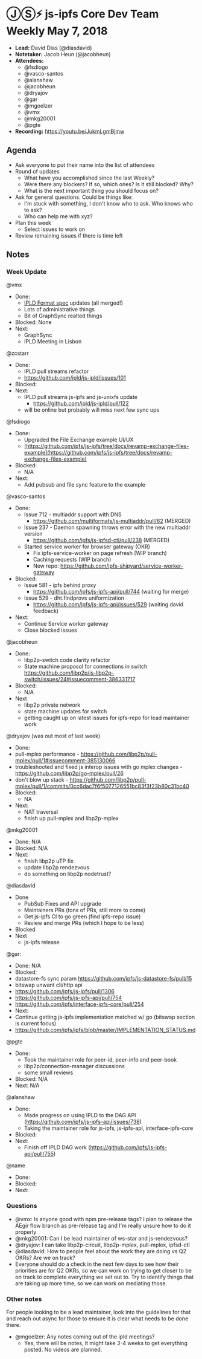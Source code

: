 # ⒿⓈ⚡️  js-ipfs Core Dev Team Weekly May 7, 2018

- **Lead:** David Dias (@diasdavid)
- **Notetaker:** Jacob Heun (@jacobheun)
- **Attendees:**
  - @fsdiogo
  - @vasco-santos
  - @alanshaw
  - @jacobheun
  - @dryajov
  - @gar
  - @mgoelzer
  - @vmx
  - @mkg20001
  - @pgte
- **Recording:** https://youtu.be/JukmLgmBjmw

## Agenda

- Ask everyone to put their name into the list of attendees
- Round of updates
  - What have you accomplished since the last Weekly?
  - Were there any blockers? If so, which ones? Is it still blocked? Why?
  - What is the next important thing you should focus on?
- Ask for general questions. Could be things like:
  - I'm stuck with something, I don't know who to ask. Who knows who to ask?
  - Who can help me with xyz?
- Plan this week
  - Select issues to work on
- Review remaining issues if there is time left


## Notes

### Week Update

@vmx
 - Done:
   - [IPLD Format spec](https://github.com/ipld/interface-ipld-format/blob/master/README.md) updates (all merged!)
   - Lots of administrative things
   - Bit of GraphSync realted things
 - Blocked: None
 - Next:
   - GraphSync
   - IPLD Meeting in Lisbon

@zcstarr
 - Done:
 	- IPLD pull streams refactor
    - https://github.com/ipld/js-ipld/issues/101
 - Blocked:
 - Next:
 	- IPLD pull streams js-ipfs and js-unixfs update
    	- https://github.com/ipld/js-ipld/pull/122	
 	- will be online but probably will miss next few sync ups
  
@fsdiogo
- Done:
  - Upgraded the File Exchange example UI/UX
  - [https://github.com/ipfs/js-ipfs/tree/docs/revamp-exchange-files-example](https://github.com/ipfs/js-ipfs/tree/docs/revamp-exchange-files-example)
- Blocked:
  - N/A
- Next:
  - Add pubsub and file sync feature to the example

@vasco-santos
- Done:
  - Issue 712 - multiaddr support with DNS
    - https://github.com/multiformats/js-multiaddr/pull/62 (MERGED)
  - Issue 237 - Daemon spawning throws error with the new multiaddr version
    - https://github.com/ipfs/js-ipfsd-ctl/pull/238 (MERGED)
  - Started service worker for browser gateway (OKR)
    - Fix ipfs-service-worker on page refresh (WIP branch)
    - Caching requests (WIP branch)
    - New repo: https://github.com/ipfs-shipyard/service-worker-gateway
- Blocked:
  - Issue 581 - ipfs behind proxy
    - https://github.com/ipfs/js-ipfs-api/pull/744 (waiting for merge)
  - Issue 529 - dht.findprovs uniformization
    - https://github.com/ipfs/js-ipfs-api/issues/529 (waiting david feedback)
- Next:
  - Continue Service worker gateway
  - Close blocked issues

@jacobheun
- Done:
  - libp2p-switch code clarity refactor
  - State machine proposol for connections in switch https://github.com/libp2p/js-libp2p-switch/issues/24#issuecomment-386331717
- Blocked:
  - N/A
- Next
	- libp2p private network
  - state machine updates for switch
  - getting caught up on latest issues for ipfs-repo for lead maintainer work

@dryajov (was out most of last week)
 - Done:
  - pull-mplex performance - https://github.com/libp2p/pull-mplex/pull/1#issuecomment-385130066
  - troubleshooted and fixed js interop issues with go mplex changes - https://github.com/libp2p/go-mplex/pull/26
  - don't blow up stack - https://github.com/libp2p/pull-mplex/pull/1/commits/0cc6dac7f6f5077126551bc83f3f23b80c31bc40
 - Blocked:
   - NA
 - Next:
   - NAT traversal
   - finish up pull-mplex and libp2p-mplex

@mkg20001
 - Done: N/A
 - Blocked: N/A
 - Next:
   - finish libp2p uTP fix
   - update libp2p rendezvous
   - do something on libp2p nodetrust?

@diasdavid
  - Done
    - PubSub Fixes and API upgrade
    - Maintainers PRs (tons of PRs, still more to come)
    - Get js-ipfs CI to go green (find ipfs-repo issue)
    - Review and merge PRs (which I hope to be less)
  - Blocked
  - Next
  	- js-ipfs release

@gar:
 - Done: N/A
 - Blocked:
  - datastore-fs sync param https://github.com/ipfs/js-datastore-fs/pull/15
  - bitswap unwant cli/http api
   - https://github.com/ipfs/js-ipfs/pull/1306
   - https://github.com/ipfs/js-ipfs-api/pull/754
   - https://github.com/ipfs/interface-ipfs-core/pull/254
 - Next: 
  - Continue getting js-ipfs implementation matched w/ go (bitswap section is current focus)
   - https://github.com/ipfs/ipfs/blob/master/IMPLEMENTATION_STATUS.md

@pgte
 - Done:
   - Took the maintainer role for peer-id, peer-info and peer-book
   - libp2p/connection-manager discussions
   - some small reviews
 - Blocked: N/A
 - Next: N/A

@alanshaw
 - Done:
   - Made progress on using IPLD to the DAG API (https://github.com/ipfs/js-ipfs-api/issues/738)
   - Taking the maintainer role for js-ipfs, js-ipfs-api, interface-ipfs-core
 - Blocked:
 - Next:
   - Finish off IPLD DAG work (https://github.com/ipfs/js-ipfs-api/pull/755)

@name
 - Done:
 - Blocked:
 - Next:

### Questions

 - @vmx: Is anyone good with npm pre-release tags? I plan to release the AEgir flow branch as pre-release tag and I'm really unsure how to do it properly
 - @mkg20001: Can I be lead maintainer of ws-star and js-rendezvous?
 - @dryajov: I can take libp2p-circuit, libp2p-mplex, pull-mplex, ipfsd-ctl
 - @diasdavid: How to people feel about the work they are doing vs Q2 OKRs? Are we on track?
  - Everyone should do a check in the next few days to see how their priorities are for Q2 OKRs, so we can work on trying to get closer to be on track to complete everything we set out to. Try to identify things that are taking up more time, so we can work on mediating those.
  
### Other notes

For people looking to be a lead maintainer, look into the guidelines for that and reach out async for those to ensure it is clear what needs to be done there.

 - @mgoelzer: Any notes coming out of the ipld meetings?
 	- Yes, there will be notes, it might take 3-4 weeks to get everything posted. No videos are planned.
  
<!-- After each call, the notetaker submits a PR to ipfs/pm to store the notes on the meeting-notes folder -->
